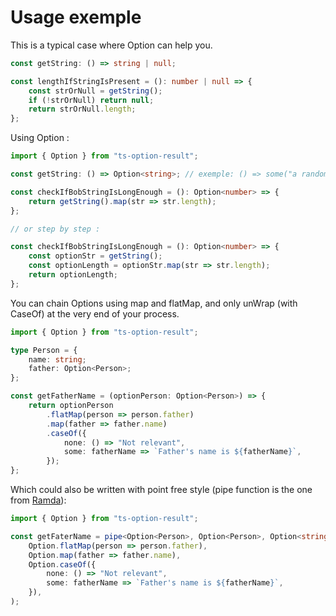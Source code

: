# Usage exemple

This is a typical case where Option can help you.

```typescript
const getString: () => string | null;

const lengthIfStringIsPresent = (): number | null => {
    const strOrNull = getString();
    if (!strOrNull) return null;
    return strOrNull.length;
};
```

Using Option :

```typescript
import { Option } from "ts-option-result";

const getString: () => Option<string>; // exemple: () => some("a random string")

const checkIfBobStringIsLongEnough = (): Option<number> => {
    return getString().map(str => str.length);
};

// or step by step :

const checkIfBobStringIsLongEnough = (): Option<number> => {
    const optionStr = getString();
    const optionLength = optionStr.map(str => str.length);
    return optionLength;
};
```

You can chain Options using map and flatMap, and only unWrap (with CaseOf) at the very end of your process.

```typescript
import { Option } from "ts-option-result";

type Person = {
    name: string;
    father: Option<Person>;
};

const getFatherName = (optionPerson: Option<Person>) => {
    return optionPerson
        .flatMap(person => person.father)
        .map(father => father.name)
        .caseOf({
            none: () => "Not relevant",
            some: fatherName => `Father's name is ${fatherName}`,
        });
};
```

Which could also be written with point free style (pipe function is the one from [Ramda](https://ramdajs.com/docs/#pipe)):

```typescript
import { Option } from "ts-option-result";

const getFaterName = pipe<Option<Person>, Option<Person>, Option<string>, string>(
    Option.flatMap(person => person.father),
    Option.map(father => father.name),
    Option.caseOf({
        none: () => "Not relevant",
        some: fatherName => `Father's name is ${fatherName}`,
    }),
);
```
